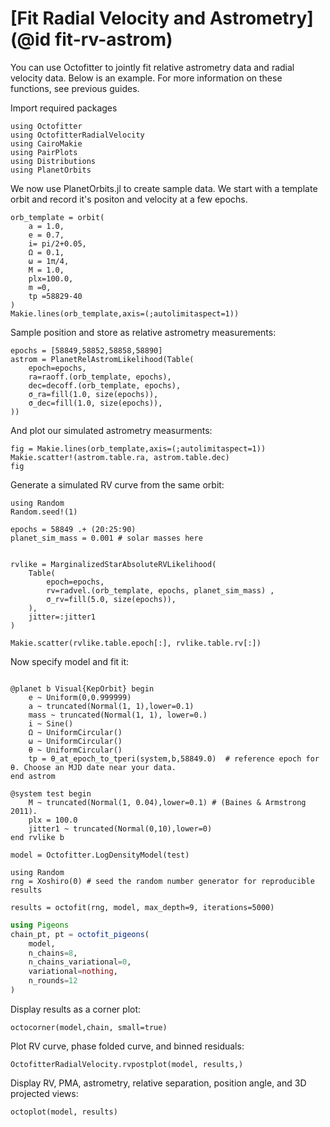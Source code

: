 # [Fit Radial Velocity and Astrometry](@id fit-rv-astrom)

You can use Octofitter to jointly fit relative astrometry data and radial velocity data. 
Below is an example. For more information on these functions, see previous guides.


Import required packages
```@example 1
using Octofitter
using OctofitterRadialVelocity
using CairoMakie
using PairPlots
using Distributions
using PlanetOrbits
```


We now use PlanetOrbits.jl to create sample data. We start with a template orbit and record it's positon and velocity at a few epochs.
```@example 1
orb_template = orbit(
    a = 1.0,
    e = 0.7,
    i= pi/2+0.05,
    Ω = 0.1,
    ω = 1π/4,
    M = 1.0,
    plx=100.0,
    m =0,
    tp =58829-40
)
Makie.lines(orb_template,axis=(;autolimitaspect=1))
```


Sample position and store as relative astrometry measurements:
```@example 1
epochs = [58849,58852,58858,58890]
astrom = PlanetRelAstromLikelihood(Table(
    epoch=epochs,
    ra=raoff.(orb_template, epochs),
    dec=decoff.(orb_template, epochs),
    σ_ra=fill(1.0, size(epochs)),
    σ_dec=fill(1.0, size(epochs)),
))
```

And plot our simulated astrometry measurments:
```@example 1
fig = Makie.lines(orb_template,axis=(;autolimitaspect=1))
Makie.scatter!(astrom.table.ra, astrom.table.dec)
fig
```


Generate a simulated RV curve from the same orbit:
```@example 1
using Random
Random.seed!(1)

epochs = 58849 .+ (20:25:90)
planet_sim_mass = 0.001 # solar masses here


rvlike = MarginalizedStarAbsoluteRVLikelihood(
    Table(
        epoch=epochs,
        rv=radvel.(orb_template, epochs, planet_sim_mass) ,
        σ_rv=fill(5.0, size(epochs)),
    ),
    jitter=:jitter1
)

Makie.scatter(rvlike.table.epoch[:], rvlike.table.rv[:])
```


Now specify model and fit it:
```@example 1

@planet b Visual{KepOrbit} begin
    e ~ Uniform(0,0.999999)
    a ~ truncated(Normal(1, 1),lower=0.1)
    mass ~ truncated(Normal(1, 1), lower=0.)
    i ~ Sine()
    Ω ~ UniformCircular()
    ω ~ UniformCircular()
    θ ~ UniformCircular()
    tp = θ_at_epoch_to_tperi(system,b,58849.0)  # reference epoch for θ. Choose an MJD date near your data.
end astrom

@system test begin
    M ~ truncated(Normal(1, 0.04),lower=0.1) # (Baines & Armstrong 2011).
    plx = 100.0
    jitter1 ~ truncated(Normal(0,10),lower=0)
end rvlike b

model = Octofitter.LogDensityModel(test)

using Random
rng = Xoshiro(0) # seed the random number generator for reproducible results

results = octofit(rng, model, max_depth=9, iterations=5000)
```

```julia
using Pigeons
chain_pt, pt = octofit_pigeons(
    model,
    n_chains=8,
    n_chains_variational=0,
    variational=nothing,
    n_rounds=12
)
```


Display results as a corner plot:
```@example 1
octocorner(model,chain, small=true)
```

Plot RV curve, phase folded curve, and binned residuals:
```@example 1
OctofitterRadialVelocity.rvpostplot(model, results,)
```

Display RV, PMA, astrometry, relative separation, position angle, and 3D projected views:
```@example 1
octoplot(model, results)
```

